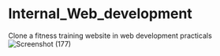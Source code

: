# Internal_Web_development
Clone a fitness training website in web development practicals
![Screenshot (177)](https://github.com/user-attachments/assets/4cd6d9ce-24bf-4e18-b3a2-6ece90d04722)

